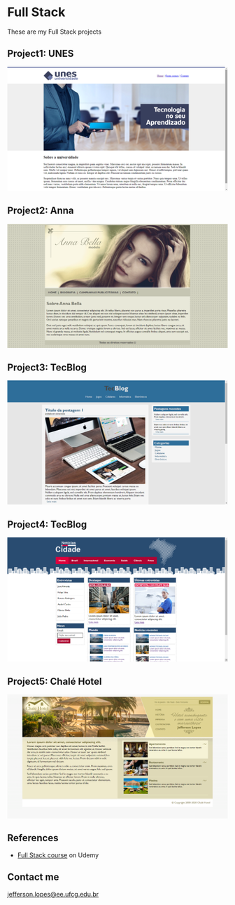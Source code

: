 # Full Stack
 These are my Full Stack projects
 
## Project1: UNES
![](projeto1-Unes/UNES.png)

## Project2: Anna
![](projeto2-Anna/Anna.png)

## Project3: TecBlog
![](projeto3-TecBlog/TecBlog.png)

## Project4: TecBlog
![](projeto4-Notícias/Notícias.png)

## Project5: Chalé Hotel
![](projeto5-Chalé/Chalé.png)

## References
 * [Full Stack course](https://www.udemy.com/share/101WqGBkIdd11aRHw=/) on Udemy

## Contact me
 jefferson.lopes@ee.ufcg.edu.br
